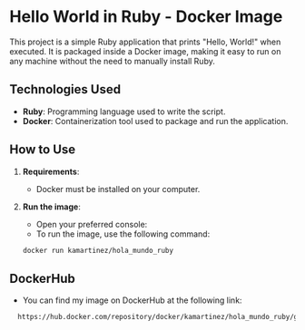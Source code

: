 # Hello World in Ruby - Docker Image

This project is a simple Ruby application that prints "Hello, World!" when executed. It is packaged inside a Docker image, making it easy to run on any machine without the need to manually install Ruby.

## Technologies Used

- **Ruby**: Programming language used to write the script.
- **Docker**: Containerization tool used to package and run the application.

## How to Use

1. **Requirements**:
   - Docker must be installed on your computer.

2. **Run the image**:
   - Open your preferred console:
   - To run the image, use the following command:

   ```bash
   docker run kamartinez/hola_mundo_ruby

## DockerHub
- You can find my image on DockerHub at the following link:

 ```bash
   https://hub.docker.com/repository/docker/kamartinez/hola_mundo_ruby/general